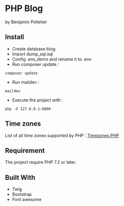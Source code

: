 # PHP Blog 
by Benjamin Pelletier
## Install
- Create database blog
- Import dump_sql.sql
- Config .env_demo and rename it to .env
- Run composer update :
 ```
composer update
 ```
- Run maildev :
 ```
maildev
 ```
- Execute the project with :
 ```
php -S 127.0.0.1:8000
 ```

## Time zones
List of all time zones supported by PHP : [Timezones PHP](https://www.php.net/manual/fr/timezones.php "Timezones")

## Requirement
The project require PHP 7.2 or later.

## Built With
- Twig
- Bootstrap
- Font awesome

